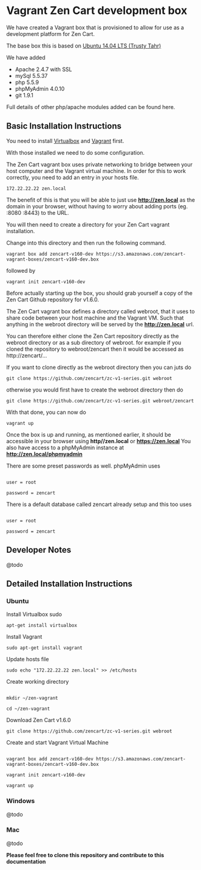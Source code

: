 Vagrant Zen Cart development box
=======

We have created a Vagrant box that is provisioned to allow for use as a development platform for Zen Cart.

The base box this is based on  [Ubuntu 14.04 LTS (Trusty Tahr)](https://vagrantcloud.com/ubuntu/trusty64)

We have added

* Apache 2.4.7 with SSL
* mySql 5.5.37
* php 5.5.9
* phpMyAdmin 4.0.10
* git 1.9.1

Full details of other php/apache modules added can be found here.

Basic Installation Instructions
-------

You need to install [Virtualbox](https://www.virtualbox.org/wiki/Downloads) and [Vagrant](http://www.vagrantup.com/downloads.html) first.

With those installed we need to do some configuration.

The Zen Cart vagrant box uses private networking to bridge between your host computer and the Vagrant virtual machine.
In order for this to work correctly, you need to add an entry in your hosts file.

<pre><code>172.22.22.22 zen.local</code></pre>

The benefit of this is that you will be able to just use **http://zen.local** as the domain in your browser, without having to worry about adding ports (eg. :8080 :8443) to the URL.

You  will then need to create a directory for your Zen Cart vagrant installation.

Change into this directory and then run the following command.

<pre><code>vagrant box add zencart-v160-dev https://s3.amazonaws.com/zencart-vagrant-boxes/zencart-v160-dev.box</code></pre>

followed by

<pre><code>vagrant init zencart-v160-dev</code></pre>

Before actually starting up the box, you should grab yourself a copy of the Zen Cart Github repository for v1.6.0.

The Zen Cart vagrant box defines a directory called webroot, that it uses to share code between your host machine and the Vagrant VM.
Such that anything in the webroot directory will be served by the **http://zen.local** url.

You can therefore either clone the Zen Cart repository directly as the webroot directory or as a sub directory of webroot.
for example if you cloned the repository to webroot/zencart then it would be accessed as http://zencart/...

If you want to clone directly as the webroot directory then you can juts do

<pre><code>git clone https://github.com/zencart/zc-v1-series.git webroot</code></pre>

otherwise you would first have to create the webroot directory then do
<pre><code>git clone https://github.com/zencart/zc-v1-series.git webroot/zencart</code></pre>

With that done, you can now do
<pre><code>vagrant up</code></pre>

Once the box is up and running, as mentioned earlier, it should be accessible in your browser using **http//zen.local** or **https://zen.local**
You also have access to a phpMyAdmin instance at **http://zen.local/phpmyadmin**

There are some preset passwords as well.
phpMyAdmin uses
<pre><code>
user = root<br>
password = zencart
</code></pre>

There is a default database called zencart already setup and this too uses
<pre><code>
user = root<br>
password = zencart
</code></pre>

Developer Notes
-------

@todo

Detailed Installation Instructions
--------


### Ubuntu ###

Install Virtualbox sudo
<pre><code>apt-get install virtualbox</code></pre>

Install Vagrant
<pre><code>sudo apt-get install vagrant</code></pre>

Update hosts file
<pre><code>sudo echo "172.22.22.22 zen.local" >> /etc/hosts</code></pre>

Create working directory
<pre><code>
mkdir ~/zen-vagrant<br>
cd ~/zen-vagrant</code></pre>

Download Zen Cart v1.6.0
<pre><code>git clone https://github.com/zencart/zc-v1-series.git webroot</code></pre>

Create and start Vagrant Virtual Machine
<pre><code>
vagrant box add zencart-v160-dev https://s3.amazonaws.com/zencart-vagrant-boxes/zencart-v160-dev.box<br>
vagrant init zencart-v160-dev<br>
vagrant up</code></pre>

### Windows ###
@todo
### Mac ###
@todo

**Please feel free to clone this repository and contribute to this documentation**